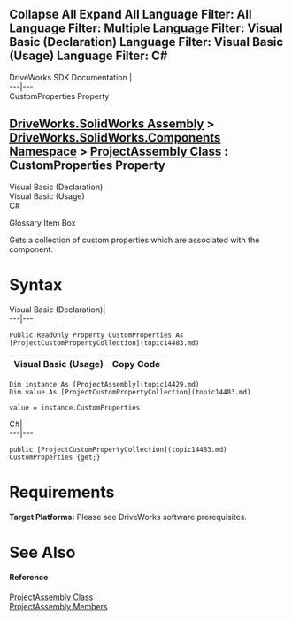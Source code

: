 Collapse All Expand All Language Filter: All  Language Filter: Multiple  Language Filter: Visual Basic (Declaration) Language Filter: Visual Basic (Usage) Language Filter: C#  
---  
DriveWorks SDK Documentation  |   
---|---  
CustomProperties Property   
  
[DriveWorks.SolidWorks Assembly](topic13342.md) > [DriveWorks.SolidWorks.Components Namespace](topic13925.md) > [ProjectAssembly Class](topic14429.md) : CustomProperties Property  
---  
  
Visual Basic (Declaration)    
Visual Basic (Usage)    
C# 

Glossary Item Box

Gets a collection of custom properties which are associated with the component. 

# Syntax

Visual Basic (Declaration)|   
---|---  
      
    
    Public ReadOnly Property CustomProperties As [ProjectCustomPropertyCollection](topic14483.md)  
  
Visual Basic (Usage)| Copy Code  
---|---  
      
    
    Dim instance As [ProjectAssembly](topic14429.md)
    Dim value As [ProjectCustomPropertyCollection](topic14483.md)
     
    value = instance.CustomProperties  
  
C#|   
---|---  
      
    
    public [ProjectCustomPropertyCollection](topic14483.md) CustomProperties {get;}  
  
# Requirements

**Target Platforms:** Please see DriveWorks software prerequisites.

# See Also

#### Reference

[ProjectAssembly Class](topic14429.md)   
[ProjectAssembly Members](topic14430.md)


